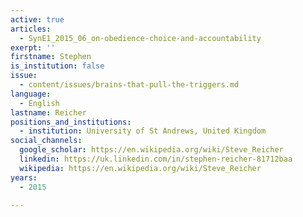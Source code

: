 ```yaml
---
active: true
articles:
  - SynE1_2015_06_on-obedience-choice-and-accountability
exerpt: ''
firstname: Stephen
is_institution: false
issue:
  - content/issues/brains-that-pull-the-triggers.md
language:
  - English
lastname: Reicher
positions_and_institutions:
  - institution: University of St Andrews, United Kingdom
social_channels:
  google_scholar: https://en.wikipedia.org/wiki/Steve_Reicher
  linkedin: https://uk.linkedin.com/in/stephen-reicher-81712baa
  wikipedia: https://en.wikipedia.org/wiki/Steve_Reicher
years:
  - 2015

---
```

